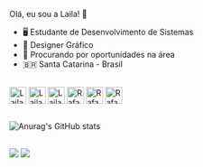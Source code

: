 Olá, eu sou a Laila! 👋

- 🖥️ Estudante de Desenvolvimento de Sistemas
- 🎨 Designer Gráfico
- 🔎 Procurando por oportunidades na área
- 🇧🇷 Santa Catarina - Brasil

<div style="display: inline_block"><br>
  <img align="center" alt="Laila-Java" height="30" src="https://img.shields.io/badge/Java-ED8B00?style=for-the-badge&logo=openjdk&logoColor=white">
  <img align="center" alt="Laila-Java" height="30" src="https://img.shields.io/badge/Spring-6DB33F?style=for-the-badge&logo=spring&logoColor=white">
  <img align="center" alt="Laila-Js" height="30"src="https://img.shields.io/badge/Angular-DD0031?style=for-the-badge&logo=angular&logoColor=white">
  <img align="center" alt="Rafa-HTML" height="30" src="https://img.shields.io/badge/HTML5-E34F26?style=for-the-badge&logo=html5&logoColor=white">
  <img align="center" alt="Rafa-CSS" height="30" src="https://img.shields.io/badge/CSS3-1572B6?style=for-the-badge&logo=css3&logoColor=white">
  <img align="center" alt="Rafa-CSS" height="30" src="https://img.shields.io/badge/PostgreSQL-316192?style=for-the-badge&logo=postgresql&logoColor=white">
</div>
<br>

![Anurag's GitHub stats](https://github-readme-stats.vercel.app/api?username=lailagebhard&show_icons=true&theme=dracula)

<br>
<a href = "mailto:lailagebhard@gmail.com"><img src="https://img.shields.io/badge/-Gmail-%23333?style=for-the-badge&logo=gmail&logoColor=white" target="_blank"></a> <a href="https://www.linkedin.com/in/lailagebhard" target="_blank"><img src="raw.githubusercontent.com/devicons/devicon/master/icons/linkedin/linkedin-original.svg" target="_blank"></a> 
